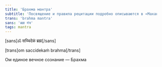 ```yaml
---
title: 'Брахма мантра'
subtitle: 'Посвящение и правила рецитации подробно описываются в «Маханирвана-тантре» (глава III)'
trans: 'brahma mantra'
sans: 'ब्रह्म मंत्र'
tags: mantra
---
```


[sans]ॐ सच्चिदेकं ब्रह्म[/sans]

[trans]om saccidekaṁ brahma[/trans]

Ом единое вечное сознание — Брахма
